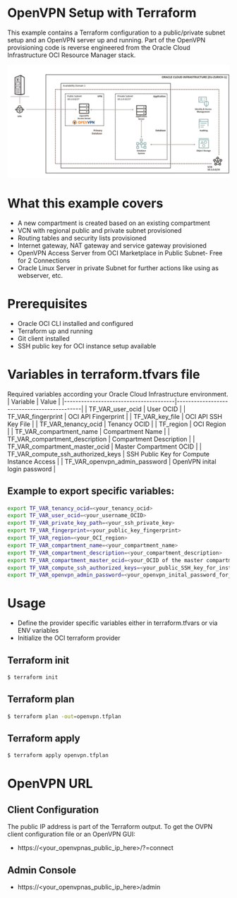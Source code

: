 # OpenVPN Setup with Terraform
This example contains a Terraform configuration to a public/private subnet setup and an OpenVPN server up and running. Part of the OpenVPN provisioning code is reverse engineered from the Oracle Cloud Infrastructure OCI Resource Manager stack.

![OCI Architecture Picture](image/oci_small_dev_architecture.jpg)  

# What this example covers
 * A new compartment is created based on an existing compartment
 * VCN with regional public and private subnet provisioned
 * Routing tables and security lists provisioned
 * Internet gateway, NAT gateway and service gateway provisioned
 * OpenVPN Access Server from OCI Marketplace in Public Subnet- Free for 2 Connections
 * Oracle Linux Server in private Subnet for further actions like using as webserver, etc.

# Prerequisites
  * Oracle OCI CLI installed and configured 
  * Terraform up and running
  * Git client installed
  * SSH public key for OCI instance setup available


# Variables in terraform.tfvars file
Required variables according your Oracle Cloud Infrastructure environment.
| Variable                              | Value                                      |
|---------------------------------------|--------------------------------------------|
| TF_VAR_user_ocid                      | User OCID                                  | 
| TF_VAR_fingerprint                    | OCI API Fingerprint                        |
| TF_VAR_key_file                       | OCI API SSH Key File                       |
| TF_VAR_tenancy_ocid                   | Tenancy OCID                               |
| TF_region                             | OCI Region                                 |
| TF_VAR_compartment_name               | Compartment Name                           |
| TF_VAR_compartment_description        | Compartment Description                    |
| TF_VAR_compartment_master_ocid        | Master Compartment OCID                    |
| TF_VAR_compute_ssh_authorized_keys    | SSH Public Key for Compute Instance Access |
| TF_VAR_openvpn_admin_password         | OpenVPN inital login password              |


## Example to export specific variables:
```bash
export TF_VAR_tenancy_ocid=<your_tenancy_ocid>
export TF_VAR_user_ocid=<your_username_OCID>                              
export TF_VAR_private_key_path=<your_ssh_private_key>   
export TF_VAR_fingerprint=<your_public_key_fingerprint>
export TF_VAR_region=<your_OCI_region>                           
export TF_VAR_compartment_name=<your_compartment_name>
export TF_VAR_compartment_description=<your_compartment_description>
export TF_VAR_compartment_master_ocid=<your_OCID of the master compartment>
export TF_VAR_compute_ssh_authorized_keys=<your_public_SSH_key_for_instance_access>
export TF_VAR_openvpn_admin_password=<your_openvpn_inital_password_for_user_openvpnadmin>
```

# Usage

 * Define the provider specific variables either in terraform.tfvars or via ENV variables
 * Initialize the OCI terraform provider


## Terraform init

```bash
$ terraform init
```

## Terraform plan

```bash
$ terraform plan -out=openvpn.tfplan
```

## Terraform apply
```bash
$ terraform apply openvpn.tfplan
```

# OpenVPN URL

## Client Configuration
The public IP address is part of the Terraform output. To get the OVPN client configuration file or an OpenVPN GUI:
 * https://<your_openvpnas_public_ip_here>/?=connect

## Admin Console
 * https://<your_openvpnas_public_ip_here>/admin


